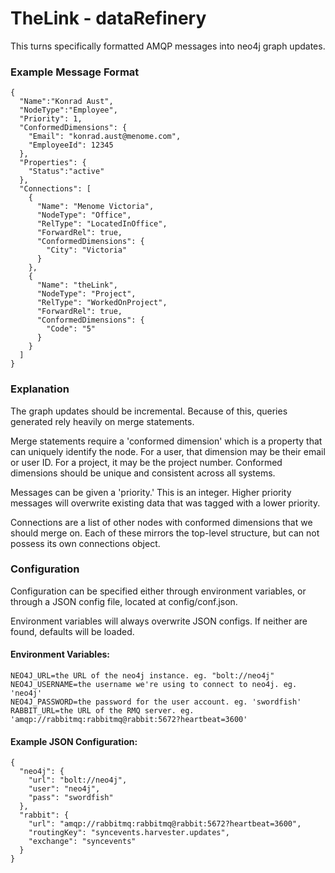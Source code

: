 # TheLink - dataRefinery

This turns specifically formatted AMQP messages into neo4j graph updates.

### Example Message Format
```
{
  "Name":"Konrad Aust",
  "NodeType":"Employee",
  "Priority": 1,
  "ConformedDimensions": {
    "Email": "konrad.aust@menome.com",
    "EmployeeId": 12345
  },
  "Properties": {
    "Status":"active"
  },
  "Connections": [
    {
      "Name": "Menome Victoria",
      "NodeType": "Office",
      "RelType": "LocatedInOffice",
      "ForwardRel": true,
      "ConformedDimensions": {
        "City": "Victoria"
      }
    },
    {
      "Name": "theLink",
      "NodeType": "Project",
      "RelType": "WorkedOnProject",
      "ForwardRel": true,
      "ConformedDimensions": {
        "Code": "5"
      }
    }
  ]
}
```

### Explanation

The graph updates should be incremental. Because of this, queries generated rely heavily on merge statements.

Merge statements require a 'conformed dimension' which is a property that can uniquely identify the node. For a user, that dimension may be their email or user ID. For a project, it may be the project number. Conformed dimensions should be unique and consistent across all systems.

Messages can be given a 'priority.' This is an integer. Higher priority messages will overwrite existing data that was tagged with a lower priority.

Connections are a list of other nodes with conformed dimensions that we should merge on. 
Each of these mirrors the top-level structure, but can not possess its own connections object.

### Configuration

Configuration can be specified either through environment variables, or through a JSON config file, located at config/conf.json.

Environment variables will always overwrite JSON configs. If neither are found, defaults will be loaded.

#### Environment Variables:
```
NEO4J_URL=the URL of the neo4j instance. eg. "bolt://neo4j"
NEO4J_USERNAME=the username we're using to connect to neo4j. eg. 'neo4j'
NEO4J_PASSWORD=the password for the user account. eg. 'swordfish'
RABBIT_URL=the URL of the RMQ server. eg. 'amqp://rabbitmq:rabbitmq@rabbit:5672?heartbeat=3600'
```

#### Example JSON Configuration:
```
{
  "neo4j": {
    "url": "bolt://neo4j",
    "user": "neo4j",
    "pass": "swordfish"
  },
  "rabbit": {
    "url": "amqp://rabbitmq:rabbitmq@rabbit:5672?heartbeat=3600",
    "routingKey": "syncevents.harvester.updates",
    "exchange": "syncevents"
  }
}
```